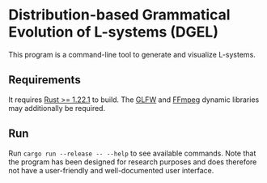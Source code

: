 # Distribution-based Grammatical Evolution of L-systems (DGEL)

This program is a command-line tool to generate and visualize L-systems.

## Requirements

It requires [Rust >= 1.22.1](https://www.rust-lang.org/en-US/install.html) to build.
The [GLFW](http://www.glfw.org/download.html) and [FFmpeg](https://ffmpeg.org/download.html) dynamic libraries may additionally be required.

## Run

Run `cargo run --release -- --help` to see available commands.
Note that the program has been designed for research purposes and does therefore not have a user-friendly and well-documented user interface.
